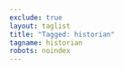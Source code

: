 ```yaml
---
exclude: true
layout: taglist
title: "Tagged: historian"
tagname: historian
robots: noindex
---
```

